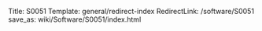 Title: S0051
Template: general/redirect-index
RedirectLink: /software/S0051
save_as: wiki/Software/S0051/index.html